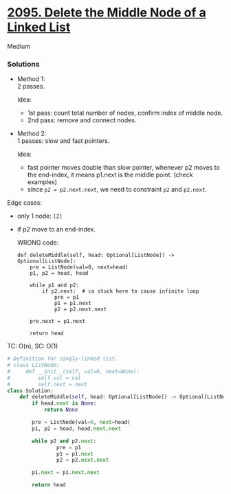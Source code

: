 # [2095. Delete the Middle Node of a Linked List](https://leetcode.com/problems/delete-the-middle-node-of-a-linked-list/description/?envType=study-plan-v2&envId=leetcode-75)

Medium

### Solutions
 - Method 1:\
   2 passes.

   Idea:
   - 1st pass: count total number of nodes, confirm index of middle node.
   - 2nd pass: remove and connect nodes.
  
 - Method 2:\
   1 passes: slow and fast pointers.

   Idea:
   - fast pointer moves double than slow pointer, whenever p2 moves to the end-index, it means p1.next is the middle point. (check examples)
   - since `p2 = p2.next.next`, we need to constraint `p2` and `p2.next`.

  Edge cases:
  - only 1 node: `[2]`
  - if p2 move to an end-index.
    
    WRONG code:
    ```
    def deleteMiddle(self, head: Optional[ListNode]) -> Optional[ListNode]:
        pre = ListNode(val=0, next=head)
        p1, p2 = head, head

        while p1 and p2:
            if p2.next:  # ca stuck here to cause infinite loop
                pre = p1
                p1 = p1.next
                p2 = p2.next.next

        pre.next = p1.next

        return head
    ```

   TC: O(n), SC: O(1)
  
```python
# Definition for singly-linked list.
# class ListNode:
#     def __init__(self, val=0, next=None):
#         self.val = val
#         self.next = next
class Solution:
    def deleteMiddle(self, head: Optional[ListNode]) -> Optional[ListNode]:
        if head.next is None:
            return None

        pre = ListNode(val=0, next=head)
        p1, p2 = head, head.next.next

        while p2 and p2.next:
                pre = p1
                p1 = p1.next
                p2 = p2.next.next

        p1.next = p1.next.next

        return head
```
